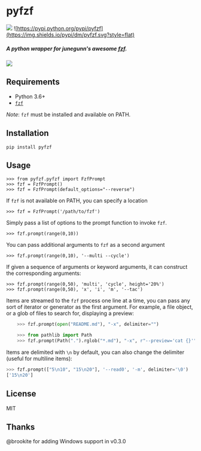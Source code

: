 pyfzf
=====

![](https://img.shields.io/badge/license-MIT-green.svg?style=flat)
![https://pypi.python.org/pypi/pyfzf](https://img.shields.io/pypi/dm/pyfzf.svg?style=flat)
   
##### A python wrapper for *junegunn*'s awesome [fzf](https://github.com/junegunn/fzf).

![](https://raw.githubusercontent.com/nk412/pyfzf/master/pyfzf.gif)

Requirements
------------

* Python 3.6+
* [`fzf`](https://github.com/junegunn/fzf)

*Note*: `fzf` must be installed and available on PATH.

Installation
------------
	pip install pyfzf

Usage
-----

    >>> from pyfzf.pyfzf import FzfPrompt
    >>> fzf = FzfPrompt()
    >>> fzf = FzfPrompt(default_options="--reverse")

If `fzf` is not available on PATH, you can specify a location

    >>> fzf = FzfPrompt('/path/to/fzf')

Simply pass a list of options to the prompt function to invoke `fzf`.

    >>> fzf.prompt(range(0,10))

You can pass additional arguments to `fzf` as a second argument

    >>> fzf.prompt(range(0,10), '--multi --cycle')

If given a sequence of arguments or keyword arguments, it can construct the corresponding arguments:

    >>> fzf.prompt(range(0,50), 'multi', 'cycle', height='20%')
    >>> fzf.prompt(range(0,50), 'x', 'i', 'm', '--tac')

Items are streamed to the `fzf` process one line at a time, you can pass
any sort of iterator or generator as the first argument. For example, a file object,
or a glob of files to search for, displaying a preview:

```python
    >>> fzf.prompt(open("README.md"), "-x", delimiter="")

    >>> from pathlib import Path
    >>> fzf.prompt(Path(".").rglob("*.md"), "-x", r"--preview='cat {}'")
```

Items are delimited with `\n` by default, you can also change the delimiter (useful for multiline items):

```python
>>> fzf.prompt(["5\n10", "15\n20"], '--read0', '-m', delimiter='\0')
['15\n20']
```

License
-------
MIT

Thanks
------
@brookite for adding Windows support in v0.3.0
